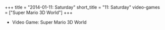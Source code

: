+++
title = "2014-01-11: Saturday"
short_title = "11: Saturday"
video-games = ["Super Mario 3D World"]
+++


* Video Game: Super Mario 3D World